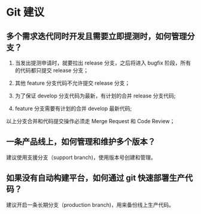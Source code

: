 # Git 建议

## 多个需求迭代同时开发且需要立即提测时，如何管理分支？

1. 当发出提测申请时，就要拉出 release 分支，之后将进入 bugfix 阶段，所有的代码都只提交 release 分支；

2. 其他 feature 分支代码不允许提交 release 分支；

3. 为了保证 develop 分支代码为最新，有计划的合并 release 分支代码;

4. feature 分支需要有计划的合并 develop 最新代码;

以上分支合并和代码提交操作必须走 Merge Request 和 Code Review；

## 一条产品线上，如何管理和维护多个版本？

建议使用支援分支（support branch)，使用版本号创建和管理。

## 如果没有自动构建平台，如何通过 git 快速部署生产代码？

建议开启一条长期分支（production branch)，用来备份线上生产代码。
